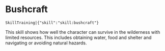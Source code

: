 # Bushcraft

`SkillTraining|{"skill":"skill:bushcraft"}`

This skill shows how well the character can survive in the wilderness with limited resources. This includes obtaining water, food and shelter and navigating or avoiding natural hazards.
